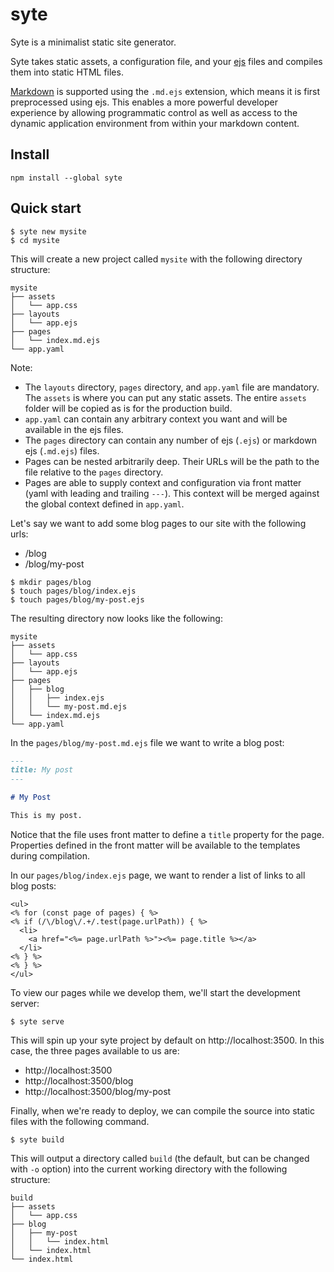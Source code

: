 # syte

Syte is a minimalist static site generator.

Syte takes static assets, a configuration file, and your [ejs](https://ejs.co) files and compiles them into static HTML files.

[Markdown](https://www.markdownguide.org) is supported using the `.md.ejs` extension, which means it is first preprocessed using ejs. This enables a more powerful developer experience by allowing programmatic control as well as access to the dynamic application environment from within your markdown content.

## Install

```
npm install --global syte
```

## Quick start

```
$ syte new mysite
$ cd mysite
```

This will create a new project called `mysite` with the following directory structure:

```
mysite
├── assets
│   └── app.css
├── layouts
│   └── app.ejs
├── pages
│   └── index.md.ejs
└── app.yaml
```

Note:

* The `layouts` directory, `pages` directory, and `app.yaml` file are mandatory. The `assets` is where you can put any static assets. The entire `assets` folder will be copied as is for the production build.
* `app.yaml` can contain any arbitrary context you want and will be available in the ejs files.
* The `pages` directory can contain any number of ejs (`.ejs`) or markdown ejs (`.md.ejs`) files.
* Pages can be nested arbitrarily deep. Their URLs will be the path to the file relative to the `pages` directory.
* Pages are able to supply context and configuration via front matter (yaml with leading and trailing `---`). This context will be merged against the global context defined in `app.yaml`.

Let's say we want to add some blog pages to our site with the following urls:

* /blog
* /blog/my-post

```
$ mkdir pages/blog
$ touch pages/blog/index.ejs
$ touch pages/blog/my-post.ejs
```

The resulting directory now looks like the following:

```
mysite
├── assets
│   └── app.css
├── layouts
│   └── app.ejs
├── pages
│   ├── blog
│   │   ├── index.ejs
│   │   └── my-post.md.ejs
│   └── index.md.ejs
└── app.yaml
```

In the `pages/blog/my-post.md.ejs` file we want to write a blog post:

```md
---
title: My post
---

# My Post

This is my post.
```

Notice that the file uses front matter to define a `title` property for the page. Properties defined in the front matter will be available to the templates during compilation.

In our `pages/blog/index.ejs` page, we want to render a list of links to all blog posts:

```ejs
<ul>
<% for (const page of pages) { %>
<% if (/\/blog\/.+/.test(page.urlPath)) { %>
  <li>
    <a href="<%= page.urlPath %>"><%= page.title %></a>
  </li>
<% } %>
<% } %>
</ul>
```

To view our pages while we develop them, we'll start the development server:

```
$ syte serve
```

This will spin up your syte project by default on http://localhost:3500. In this case, the three pages available to us are:

* http://localhost:3500
* http://localhost:3500/blog
* http://localhost:3500/blog/my-post

Finally, when we're ready to deploy, we can compile the source into static files with the following command.

```
$ syte build
```

This will output a directory called `build` (the default, but can be changed with `-o` option) into the current working directory with the following structure:

```
build
├── assets
│   └── app.css
├── blog
│   ├── my-post
│   │   └── index.html
│   └── index.html
└── index.html
```
